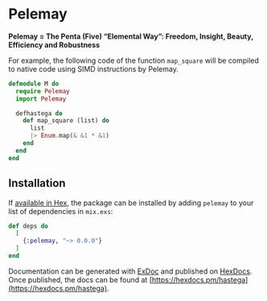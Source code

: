 # Pelemay
**Pelemay = The Penta (Five) “Elemental Way”: Freedom, Insight, Beauty, Efficiency and Robustness**

For example, the following code of the function `map_square` will be compiled to native code using SIMD instructions by Pelemay.

```elixir
defmodule M do
  require Pelemay
  import Pelemay

  defhastega do
    def map_square (list) do
      list
      |> Enum.map(& &1 * &1)
    end
  end
end
```


## Installation

If [available in Hex](https://hex.pm/docs/publish), the package can be installed
by adding `pelemay` to your list of dependencies in `mix.exs`:

```elixir
def deps do
  [
    {:pelemay, "~> 0.0.0"}
  ]
end
```

Documentation can be generated with [ExDoc](https://github.com/elixir-lang/ex_doc)
and published on [HexDocs](https://hexdocs.pm). Once published, the docs can
be found at [https://hexdocs.pm/hastega](https://hexdocs.pm/hastega).

